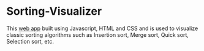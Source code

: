 # Sorting-Visualizer
This [web app](https://abhishekbhamare.github.io/Sorting-Visualizer/) built using Javascript, HTML and CSS and is used to visualize classic sorting algorithms such as Insertion sort, Merge sort, Quick sort, Selection sort, etc.

